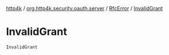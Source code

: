 [http4k](../../index.md) / [org.http4k.security.oauth.server](../index.md) / [RfcError](index.md) / [InvalidGrant](./-invalid-grant.md)

# InvalidGrant

`InvalidGrant`